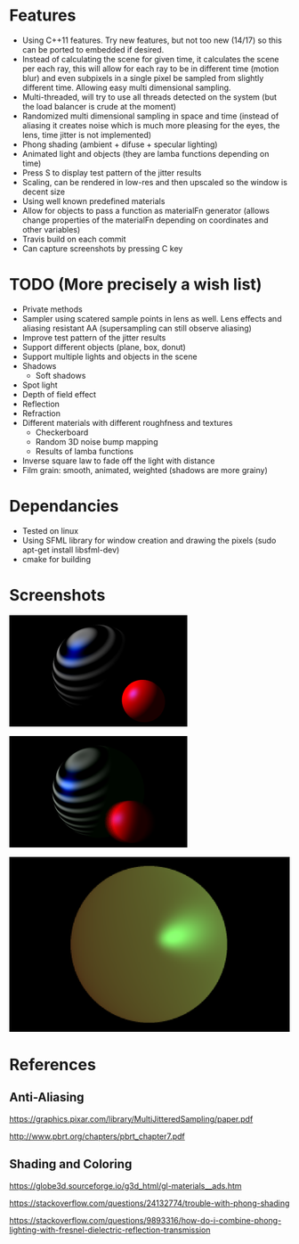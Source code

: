 # Features

* Using C++11 features. Try new features, but not too new (14/17) so this can be ported to embedded if desired.
* Instead of calculating the scene for given time, it calculates the scene per each ray, this will allow for each ray to be in different time (motion blur) and even subpixels in a single pixel be sampled from slightly different time. Allowing easy multi dimensional sampling.
* Multi-threaded, will try to use all threads detected on the system (but the load balancer is crude at the moment)
* Randomized multi dimensional sampling in space and time (instead of aliasing it creates noise which is much more pleasing for the eyes, the lens, time jitter is not implemented)
* Phong shading (ambient + difuse + specular lighting)
* Animated light and objects (they are lamba functions depending on time)
* Press S to display test pattern of the jitter results
* Scaling, can be rendered in low-res and then upscaled so the window is decent size
* Using well known predefined materials
* Allow for objects to pass a function as materialFn generator (allows change properties of the materialFn depending on coordinates and other variables)
* Travis build on each commit
* Can capture screenshots by pressing C key

# TODO (More precisely a wish list)

* Private methods
* Sampler using scatered sample points in lens as well. Lens effects and aliasing resistant AA (supersampling can still observe aliasing)
* Improve test pattern of the jitter results
* Support different objects (plane, box, donut)
* Support multiple lights and objects in the scene
* Shadows
  *  Soft shadows
* Spot light
* Depth of field effect
* Reflection
* Refraction
* Different materials with different roughfness and textures
  *  Checkerboard
  *  Random 3D noise bump mapping
  *  Results of lamba functions
* Inverse square law to fade off the light with distance
* Film grain: smooth, animated, weighted (shadows are more grainy)

# Dependancies

* Tested on linux
* Using SFML library for window creation and drawing the pixels (sudo apt-get install libsfml-dev)
* cmake for building

# Screenshots

![Two balls with dynamic materials](/images/screenshot02.png)

![First working motion blur](/images/screenshot03.png)

![Screenshot of a sphere under extreme lens settings](/images/screenshot01.png)

# References

## Anti-Aliasing

https://graphics.pixar.com/library/MultiJitteredSampling/paper.pdf

http://www.pbrt.org/chapters/pbrt_chapter7.pdf

## Shading and Coloring

https://globe3d.sourceforge.io/g3d_html/gl-materials__ads.htm

https://stackoverflow.com/questions/24132774/trouble-with-phong-shading

https://stackoverflow.com/questions/9893316/how-do-i-combine-phong-lighting-with-fresnel-dielectric-reflection-transmission